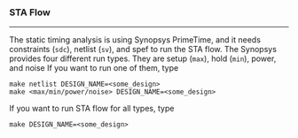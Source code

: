 ### STA Flow 
-----------------------------------------------------------

The static timing analysis is using Synopsys PrimeTime, and it needs constraints (`sdc`), netlist (`sv`), and spef to run the STA flow. The Synopsys provides four different run types. They are setup (`max`), hold (`min`), power, and noise If you want to run one of them, type 
```
make netlist DESIGN_NAME=<some_design>
make <max/min/power/noise> DESIGN_NAME=<some_design>
```

If you want to run STA flow for all types, type 
```
make DESIGN_NAME=<some_design>